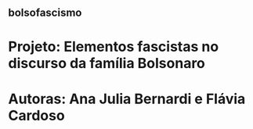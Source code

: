 ## bolsofascismo

# Projeto: Elementos fascistas no discurso da família Bolsonaro

# Autoras: Ana Julia Bernardi e Flávia Cardoso
